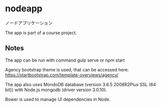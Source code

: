 # nodeapp
ノードアプリケーション

The app is part of a course project.

## Notes

The app can be run with command
gulp serve or npm start

Agency bootstrap theme is used, that can be accessed here:
https://startbootstrap.com/template-overviews/agency/

The app also uses MondoDB database (version 3.6.5 2008R2Plus SSL (64 bit)) with Node.js mongodb (driver version 3.0.10).

Bower is used to manage UI dependencies in Node.
